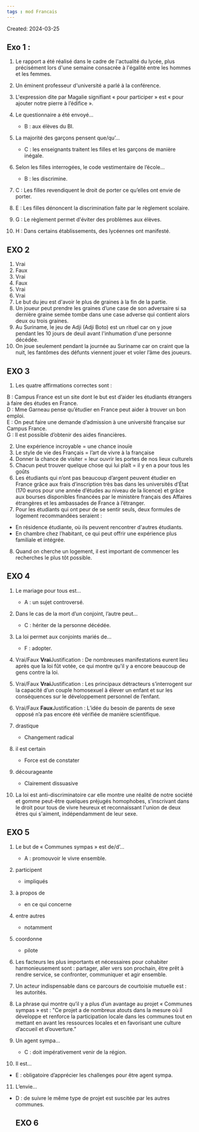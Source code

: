 ```yaml
---
tags : mod Francais
---
```

Created: 2024-03-25

## Exo 1 : 
1. Le rapport a été réalisé dans le cadre de l'actualité du lycée, plus précisément lors d'une semaine consacrée à l'égalité entre les hommes et les femmes.
2. Un éminent professeur d'université a parlé à la conférence.
3. L'expression dite par Magalie signifiant « pour participer » est « pour ajouter notre pierre à l’édifice ».
4. Le questionnaire a été envoyé…
    
    - B : aux élèves du BI.
    
5. La majorité des garçons pensent que/qu’…
    
    - C : les enseignants traitent les filles et les garçons de manière inégale.
    
6. Selon les filles interrogées, le code vestimentaire de l’école…
    
    - B : les discrimine.
    
7. C : Les filles revendiquent le droit de porter ce qu’elles ont envie de porter.
8. E : Les filles dénoncent la discrimination faite par le règlement scolaire.
9. G : Le règlement permet d'éviter des problèmes aux élèves.
10. H : Dans certains établissements, des lycéennes ont manifesté.
    

## EXO 2
1. Vrai
2. Faux
3. Vrai
4. Faux
5. Vrai
6. Vrai
7. Le but du jeu est d'avoir le plus de graines à la fin de la partie.
8. Un joueur peut prendre les graines d’une case de son adversaire si sa dernière graine semée tombe dans une case adverse qui contient alors deux ou trois graines.
9. Au Suriname, le jeu de Adji (Adji Boto) est un rituel car on y joue pendant les 10 jours de deuil avant l'inhumation d'une personne décédée.
10. On joue seulement pendant la journée au Suriname car on craint que la nuit, les fantômes des défunts viennent jouer et voler l’âme des joueurs.

## EXO 3
1. Les quatre affirmations correctes sont :

B : Campus France est un site dont le but est d’aider les étudiants étrangers à faire des études en France.  
D : Mme Garneau pense qu’étudier en France peut aider à trouver un bon emploi.  
E : On peut faire une demande d’admission à une université française sur Campus France.  
G : Il est possible d’obtenir des aides financières.

2. Une expérience incroyable = une chance inouïe
3. Le style de vie des Français = l’art de vivre à la française
4. Donner la chance de visiter = leur ouvrir les portes de nos lieux culturels
5. Chacun peut trouver quelque chose qui lui plaît = il y en a pour tous les goûts
6. Les étudiants qui n’ont pas beaucoup d’argent peuvent étudier en France grâce aux frais d’inscription très bas dans les universités d’État (170 euros pour une année d’études au niveau de la licence) et grâce aux bourses disponibles financées par le ministère français des Affaires étrangères et les ambassades de France à l’étranger.
7. Pour les étudiants qui ont peur de se sentir seuls, deux formules de logement recommandées seraient :

- En résidence étudiante, où ils peuvent rencontrer d'autres étudiants.
- En chambre chez l’habitant, ce qui peut offrir une expérience plus familiale et intégrée.

8. Quand on cherche un logement, il est important de commencer les recherches le plus tôt possible.

## EXO 4
1. Le mariage pour tous est…
    
    - A : un sujet controversé.
    
2. Dans le cas de la mort d’un conjoint, l’autre peut…
    
    - C : hériter de la personne décédée.
    
3. La loi permet aux conjoints mariés de…
    
    - F : adopter.
    
4. Vrai/Faux **Vrai**Justification : De nombreuses manifestations eurent lieu après que la loi fût votée, ce qui montre qu'il y a encore beaucoup de gens contre la loi.
5. Vrai/Faux **Vrai**Justification : Les principaux détracteurs s’interrogent sur la capacité d’un couple homosexuel à élever un enfant et sur les conséquences sur le développement personnel de l’enfant.
6. Vrai/Faux **Faux**Justification : L’idée du besoin de parents de sexe opposé n’a pas encore été vérifiée de manière scientifique.
7. drastique
    
    - Changement radical
    
8. il est certain
    
    - Force est de constater
    
9. décourageante
    
    - Clairement dissuasive
    
10. La loi est anti-discriminatoire car elle montre une réalité de notre société et gomme peut-être quelques préjugés homophobes, s'inscrivant dans le droit pour tous de vivre heureux et reconnaissant l'union de deux êtres qui s'aiment, indépendamment de leur sexe.

## EXO 5
1. Le but de « Communes sympas » est de/d’…
    
    - A : promouvoir le vivre ensemble.
    
2. participent
    
    - impliqués
    
3. à propos de
    
    - en ce qui concerne
    
4. entre autres
    
    - notamment
    
5. coordonne
    
    - pilote
    
6. Les facteurs les plus importants et nécessaires pour cohabiter harmonieusement sont : partager, aller vers son prochain, être prêt à rendre service, se confronter, communiquer et agir ensemble.
7. Un acteur indispensable dans ce parcours de courtoisie mutuelle est : les autorités.
8. La phrase qui montre qu’il y a plus d’un avantage au projet « Communes sympas » est : "Ce projet a de nombreux atouts dans la mesure où il développe et renforce la participation locale dans les communes tout en mettant en avant les ressources locales et en favorisant une culture d’accueil et d’ouverture."
9. Un agent sympa…
    
    - C : doit impérativement venir de la région.
    
10. Il est…

- E : obligatoire d’apprécier les challenges pour être agent sympa.

11. L’envie…

- D : de suivre le même type de projet est suscitée par les autres communes.
  
  ## EXO 6
  